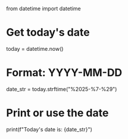 from datetime import datetime

# Get today's date
today = datetime.now()

# Format: YYYY-MM-DD
date_str = today.strftime("%2025-%7-%29")

# Print or use the date
print(f"Today's date is: {date_str}")